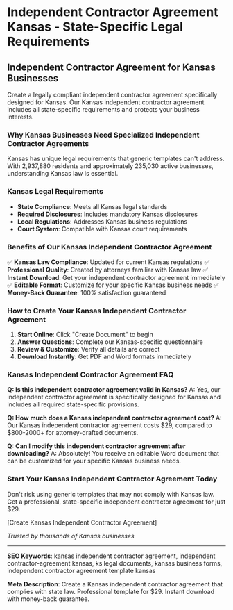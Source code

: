 # Independent Contractor Agreement Kansas - State-Specific Legal Requirements

## Independent Contractor Agreement for Kansas Businesses

Create a legally compliant independent contractor agreement specifically designed for Kansas. Our Kansas independent contractor agreement includes all state-specific requirements and protects your business interests.

### Why Kansas Businesses Need Specialized Independent Contractor Agreements

Kansas has unique legal requirements that generic templates can't address. With 2,937,880 residents and approximately 235,030 active businesses, understanding Kansas law is essential.

### Kansas Legal Requirements

- **State Compliance**: Meets all Kansas legal standards
- **Required Disclosures**: Includes mandatory Kansas disclosures
- **Local Regulations**: Addresses Kansas business regulations
- **Court System**: Compatible with Kansas court requirements

### Benefits of Our Kansas Independent Contractor Agreement

✅ **Kansas Law Compliance**: Updated for current Kansas regulations
✅ **Professional Quality**: Created by attorneys familiar with Kansas law
✅ **Instant Download**: Get your independent contractor agreement immediately
✅ **Editable Format**: Customize for your specific Kansas business needs
✅ **Money-Back Guarantee**: 100% satisfaction guaranteed

### How to Create Your Kansas Independent Contractor Agreement

1. **Start Online**: Click "Create Document" to begin
2. **Answer Questions**: Complete our Kansas-specific questionnaire
3. **Review & Customize**: Verify all details are correct
4. **Download Instantly**: Get PDF and Word formats immediately

### Kansas Independent Contractor Agreement FAQ

**Q: Is this independent contractor agreement valid in Kansas?**
A: Yes, our independent contractor agreement is specifically designed for Kansas and includes all required state-specific provisions.

**Q: How much does a Kansas independent contractor agreement cost?**
A: Our Kansas independent contractor agreement costs $29, compared to $800-2000+ for attorney-drafted documents.

**Q: Can I modify this independent contractor agreement after downloading?**
A: Absolutely! You receive an editable Word document that can be customized for your specific Kansas business needs.

### Start Your Kansas Independent Contractor Agreement Today

Don't risk using generic templates that may not comply with Kansas law. Get a professional, state-specific independent contractor agreement for just $29.

[Create Kansas Independent Contractor Agreement]

*Trusted by thousands of Kansas businesses*

---

**SEO Keywords**: kansas independent contractor agreement, independent contractor-agreement kansas, ks legal documents, kansas business forms, independent contractor agreement template kansas

**Meta Description**: Create a Kansas independent contractor agreement that complies with state law. Professional template for $29. Instant download with money-back guarantee.
